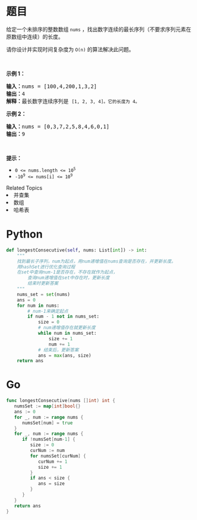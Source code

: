 # 题目
<p>给定一个未排序的整数数组 <code>nums</code> ，找出数字连续的最长序列（不要求序列元素在原数组中连续）的长度。</p>

<p>请你设计并实现时间复杂度为 <code>O(n)</code><em> </em>的算法解决此问题。</p>

<p> </p>

<p><strong>示例 1：</strong></p>

<pre>
<strong>输入：</strong>nums = [100,4,200,1,3,2]
<strong>输出：</strong>4
<strong>解释：</strong>最长数字连续序列是 <code>[1, 2, 3, 4]。它的长度为 4。</code></pre>

<p><strong>示例 2：</strong></p>

<pre>
<strong>输入：</strong>nums = [0,3,7,2,5,8,4,6,0,1]
<strong>输出：</strong>9
</pre>

<p> </p>

<p><strong>提示：</strong></p>

<ul>
	<li><code>0 <= nums.length <= 10<sup>5</sup></code></li>
	<li><code>-10<sup>9</sup> <= nums[i] <= 10<sup>9</sup></code></li>
</ul>
<div><div>Related Topics</div><div><li>并查集</li><li>数组</li><li>哈希表</li></div></div>

# Python

```python
def longestConsecutive(self, nums: List[int]) -> int:
    """
    找到最长子序列，num为起点，用num递增值在nums查询是否存在，并更新长度。
    用hashSet进行优化查询过程
    在set中查询num-1是否存在，不存在就作为起点，
        查询num递增值在set中存在时，更新长度
        结束时更新答案
    """
    nums_set = set(nums)
    ans = 0
    for num in nums:
        # num-1来确定起点
        if num - 1 not in nums_set:
            size = 0
            # num递增值存在就更新长度
            while num in nums_set:
                size += 1
                num += 1
            # 结束后，更新答案
            ans = max(ans, size)
    return ans
```

# Go

```go
func longestConsecutive(nums []int) int {
   numsSet := map[int]bool{}
   ans := 0
   for _, num := range nums {
      numsSet[num] = true
   }
   for _, num := range nums {
      if !numsSet[num-1] {
         size := 0
         curNum := num
         for numsSet[curNum] {
            curNum += 1
            size += 1
         }
         if ans < size {
            ans = size
         }
      }
   }
   return ans
}
```